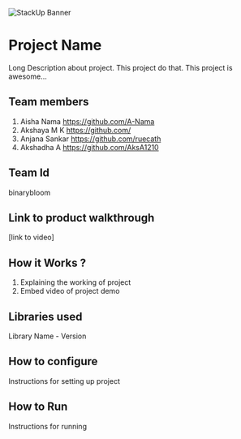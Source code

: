 ![StackUp Banner]([https://tinkerhub.frappe.cloud/files/stackup%20banner.jpeg])
# Project Name
Long Description about project. This project do that. This project is awesome...
## Team members
1. Aisha Nama <https://github.com/A-Nama>
2. Akshaya M K <https://github.com/>
3. Anjana Sankar <https://github.com/ruecath>
4. Akshadha A <https://github.com/AksA1210>
## Team Id
binarybloom
## Link to product walkthrough
[link to video]
## How it Works ?
1. Explaining the working of project
2. Embed video of project demo
## Libraries used
Library Name - Version
## How to configure
Instructions for setting up project
## How to Run
Instructions for running
